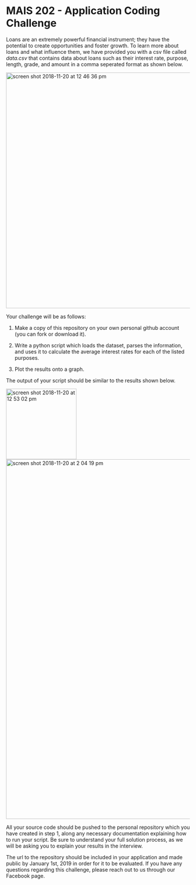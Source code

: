 # MAIS 202 - Application Coding Challenge

Loans are an extremely powerful financial instrument; they have the potential to create opportunities and foster growth. To learn more about loans and what influence them, we have provided you with a csv file called *data.csv* that contains data about loans such as their interest rate, purpose, length, grade, and amount in a comma seperated format as shown below.

<img width="645" alt="screen shot 2018-11-20 at 12 46 36 pm" src="https://user-images.githubusercontent.com/10730760/48796196-fc966b80-eccc-11e8-838e-720310b743c3.png">

Your challenge will be as follows:

1. Make a copy of this repository on your own personal github account (you can fork or download it). 

2. Write a python script which loads the dataset, parses the information, and uses it to calculate the average interest rates for each of the listed purposes. 

3. Plot the results onto a graph.

The output of your script should be similar to the results shown below. 

<img width="193" alt="screen shot 2018-11-20 at 12 53 02 pm" src="https://user-images.githubusercontent.com/10730760/48796116-c1943800-eccc-11e8-8238-c040f817698d.png">

<img width="984" alt="screen shot 2018-11-20 at 2 04 19 pm" src="https://user-images.githubusercontent.com/10730760/48796324-4717e800-eccd-11e8-9b14-a479928905f3.png">


All your source code should be pushed to the personal repository which you have created in step 1, along any necessary documentation explaining how to run your script. Be sure to understand your full solution process, as we will be asking you to explain your results in the interview.

The url to the repository should be included in your application and made public by January 1st, 2019 in order for it to be evaluated. If you have any questions regarding this challenge, please reach out to us through our Facebook page. 
